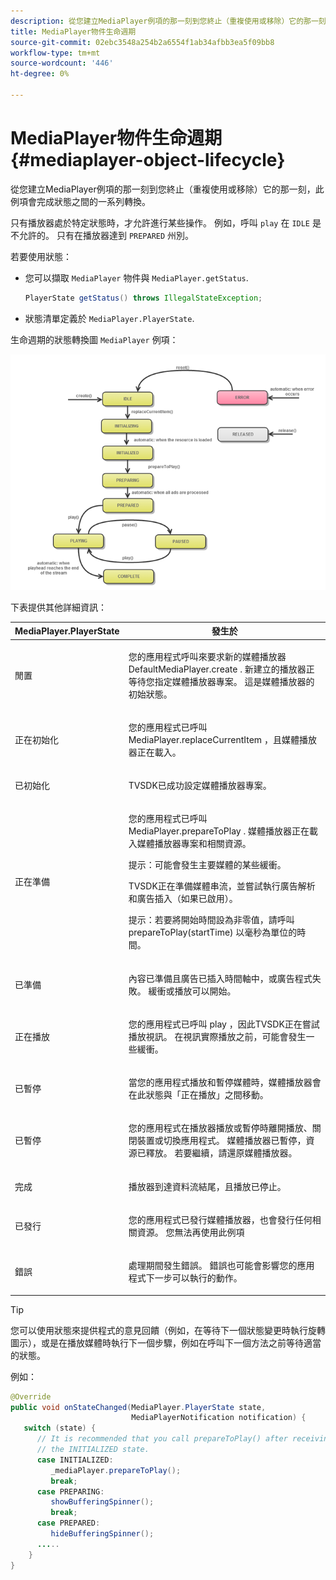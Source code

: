 ```yaml
---
description: 從您建立MediaPlayer例項的那一刻到您終止（重複使用或移除）它的那一刻，此例項會完成狀態之間的一系列轉換。
title: MediaPlayer物件生命週期
source-git-commit: 02ebc3548a254b2a6554f1ab34afbb3ea5f09bb8
workflow-type: tm+mt
source-wordcount: '446'
ht-degree: 0%

---
```


# MediaPlayer物件生命週期{#mediaplayer-object-lifecycle}

從您建立MediaPlayer例項的那一刻到您終止（重複使用或移除）它的那一刻，此例項會完成狀態之間的一系列轉換。

只有播放器處於特定狀態時，才允許進行某些操作。 例如，呼叫 `play` 在 `IDLE` 是不允許的。 只有在播放器達到 `PREPARED` 州別。

若要使用狀態：

* 您可以擷取 `MediaPlayer` 物件與 `MediaPlayer.getStatus`.

  ```java
  PlayerState getStatus() throws IllegalStateException;
  ```

* 狀態清單定義於 `MediaPlayer.PlayerState`.

生命週期的狀態轉換圖 `MediaPlayer` 例項：
<!--<a id="fig_1C55DE3F186F4B36AFFDCDE90379534C"></a>-->

![](assets/player-state-transitions-diagram-android_1.2_web.png)

下表提供其他詳細資訊：

<table id="table_426F0093E4214EA88CD72A7796B58DFD"> 
 <thead> 
  <tr> 
   <th colname="col1" class="entry"> MediaPlayer.PlayerState </th> 
   <th colname="col2" class="entry"> 發生於 </th> 
  </tr> 
 </thead>
 <tbody> 
  <tr> 
   <td colname="col1"> <span class="codeph"> 閒置 </span> </td> 
   <td colname="col2"> <p>您的應用程式呼叫來要求新的媒體播放器 <span class="codeph"> DefaultMediaPlayer.create </span>. 新建立的播放器正等待您指定媒體播放器專案。 這是媒體播放器的初始狀態。 </p> </td> 
  </tr> 
  <tr> 
   <td colname="col1"> <span class="codeph"> 正在初始化 </span> </td> 
   <td colname="col2"> <p>您的應用程式已呼叫 <span class="codeph"> MediaPlayer.replaceCurrentItem </span>，且媒體播放器正在載入。 </p> </td> 
  </tr> 
  <tr> 
   <td colname="col1"> <span class="codeph"> 已初始化 </span> </td> 
   <td colname="col2"> <p>TVSDK已成功設定媒體播放器專案。 </p> </td> 
  </tr> 
  <tr> 
   <td colname="col1"> <span class="codeph"> 正在準備 </span> </td> 
   <td colname="col2"> <p>您的應用程式已呼叫 <span class="codeph"> MediaPlayer.prepareToPlay </span>. 媒體播放器正在載入媒體播放器專案和相關資源。 </p> <p>提示：可能會發生主要媒體的某些緩衝。 </p> <p>TVSDK正在準備媒體串流，並嘗試執行廣告解析和廣告插入（如果已啟用）。 </p> <p>提示：若要將開始時間設為非零值，請呼叫 <span class="codeph"> prepareToPlay(startTime) </span> 以毫秒為單位的時間。 </p> </td> 
  </tr> 
  <tr> 
   <td colname="col1"> <span class="codeph"> 已準備 </span> </td> 
   <td colname="col2"> <p>內容已準備且廣告已插入時間軸中，或廣告程式失敗。 緩衝或播放可以開始。 </p> </td> 
  </tr> 
  <tr> 
   <td colname="col1"> <span class="codeph"> 正在播放 </span> </td> 
   <td colname="col2"> <p>您的應用程式已呼叫 <span class="codeph"> play </span>，因此TVSDK正在嘗試播放視訊。 在視訊實際播放之前，可能會發生一些緩衝。 </p> </td> 
  </tr> 
  <tr> 
   <td colname="col1"> <span class="codeph"> 已暫停 </span> </td> 
   <td colname="col2"> <p>當您的應用程式播放和暫停媒體時，媒體播放器會在此狀態與「正在播放」之間移動。 </p> </td> 
  </tr> 
  <tr> 
   <td colname="col1"> <span class="codeph"> 已暫停 </span> </td> 
   <td colname="col2"> <p>您的應用程式在播放器播放或暫停時離開播放、關閉裝置或切換應用程式。 媒體播放器已暫停，資源已釋放。 若要繼續，請還原媒體播放器。 </p> </td> 
  </tr> 
  <tr> 
   <td colname="col1"> <span class="codeph"> 完成 </span> </td> 
   <td colname="col2"> <p>播放器到達資料流結尾，且播放已停止。 </p> </td> 
  </tr> 
  <tr> 
   <td colname="col1"> <span class="codeph"> 已發行 </span> </td> 
   <td colname="col2"> <p>您的應用程式已發行媒體播放器，也會發行任何相關資源。 您無法再使用此例項 </p> </td> 
  </tr> 
  <tr> 
   <td colname="col1"> <span class="codeph"> 錯誤 </span> </td> 
   <td colname="col2"> <p>處理期間發生錯誤。 錯誤也可能會影響您的應用程式下一步可以執行的動作。 </p> </td> 
  </tr> 
 </tbody> 
</table>

>[!TIP]
>
>您可以使用狀態來提供程式的意見回饋（例如，在等待下一個狀態變更時執行旋轉圖示），或是在播放媒體時執行下一個步驟，例如在呼叫下一個方法之前等待適當的狀態。

例如：

```java
@Override 
public void onStateChanged(MediaPlayer.PlayerState state,  
                           MediaPlayerNotification notification) { 
   switch (state) { 
      // It is recommended that you call prepareToPlay() after receiving  
      // the INITIALIZED state. 
      case INITIALIZED: 
         _mediaPlayer.prepareToPlay(); 
         break; 
      case PREPARING: 
         showBufferingSpinner(); 
         break; 
      case PREPARED: 
         hideBufferingSpinner(); 
      ..... 
    } 
}
```
